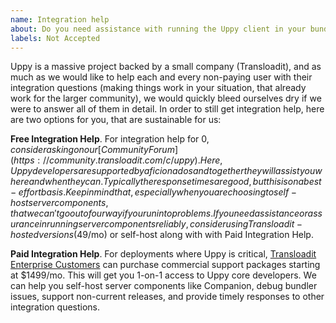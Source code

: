 ```yaml
---
name: Integration help
about: Do you need assistance with running the Uppy client in your bundler, or Companion on your own preferred server platform?
labels: Not Accepted
---
```


Uppy is a massive project backed by a small company (Transloadit), and as much as we would like to help each and every non-paying user with their integration questions (making things work in your situation, that already work for the larger community), we would quickly bleed ourselves dry if we were to answer all of them in detail. In order to still get integration help, here are two options for you, that are sustainable for us:

**Free Integration Help**. For integration help for $0, consider asking on our [Community Forum](https://community.transloadit.com/c/uppy). Here, Uppy developers are supported by aficionados and together they will assist you where and when they can. Typically the response times are good, but this is on a best-effort basis. Keep in mind that, especially when you are choosing to self-host server components, that we can't go out of our way if you run into problems. If you need assistance or assurance in running server components reliably, consider using Transloadit-hosted versions ($49/mo) or self-host along with with Paid Integration Help.

**Paid Integration Help**. For deployments where Uppy is critical, [Transloadit Enterprise Customers](https://transloadit.com/pricing/) can purchase commercial support packages starting at $1499/mo. This will get you 1-on-1 access to Uppy core developers. We can help you self-host server components like Companion, debug bundler issues, support non-current releases, and provide timely responses to other integration questions. 
